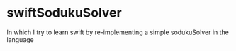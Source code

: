swiftSodukuSolver
=================

In which I try to learn swift by re-implementing a simple sodukuSolver in the language
